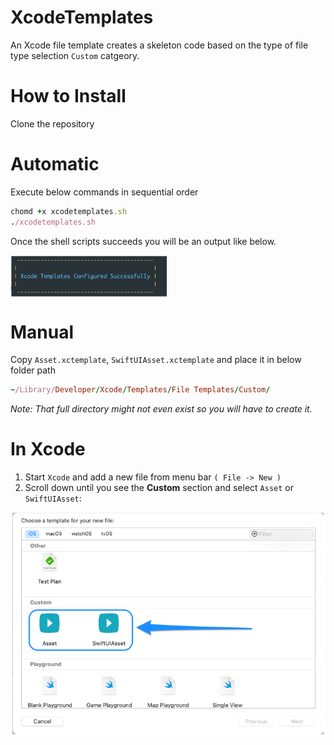 # XcodeTemplates
An Xcode file template creates a skeleton code based on the type of file type selection `Custom` catgeory.

# How to Install

Clone the repository 

# Automatic

Execute below commands in sequential order

```ruby
chomd +x xcodetemplates.sh
./xcodetemplates.sh
```

Once the shell scripts succeeds you will be an output like below.

<img src="https://raw.githubusercontent.com/badrinathvm/XcodeTemplates/master/images/success.png" width="250"  alt="success"  align="center"/>

# Manual 
Copy `Asset.xctemplate`, `SwiftUIAsset.xctemplate` and place it in below folder path 

```ruby
~/Library/Developer/Xcode/Templates/File Templates/Custom/
```

*Note: That full directory might not even exist so you will have to create it.*

# In Xcode
1. Start `Xcode` and add a new file from menu bar `( File -> New )`
1. Scroll down until you see the **Custom** section and select `Asset` or `SwiftUIAsset`:

<img src="https://raw.githubusercontent.com/badrinathvm/XcodeTemplates/master/images/filetemplate.png" width="550"  alt="fileTemplate"  align="center"/>
